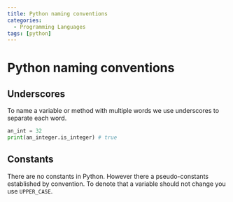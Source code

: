 ```yaml
---
title: Python naming conventions
categories:
  - Programming Languages
tags: [python]
---
```


# Python naming conventions

## Underscores

To name a variable or method with multiple words we use underscores to separate
each word.

```python
an_int = 32
print(an_integer.is_integer) # true
```

## Constants

There are no constants in Python. However there a pseudo-constants established
by convention. To denote that a variable should not change you use `UPPER_CASE`.
